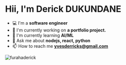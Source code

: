 <h1 align="left">Hii, I'm Derick DUKUNDANE</h1>

- 💻 I'm a **software engineer**
- 🔭 I'm currently working on **a portfolio project.**
- 🌱 I'm currently learning **AI/ML**
- 💬 Ask me about **nodejs, react, python**
- 📫 How to reach me **yvesderricks@gmail.com**

<p align="left"> <img src="https://komarev.com/ghpvc/?username=furahaderick&label=Profile%20views&color=0e75b6&style=flat" alt="furahaderick" /> </p>
<!-- <h3 align="left">Connect with me:</h3>
<p align="left">
</p> -->

<!-- <h3 align="left">Support:</h3>
<p><a href="https://www.buymeacoffee.com/furahaderick"> <img align="left" src="https://cdn.buymeacoffee.com/buttons/v2/default-yellow.png" height="50" width="210" alt="furahaderick" /></a></p><br><br> -->
